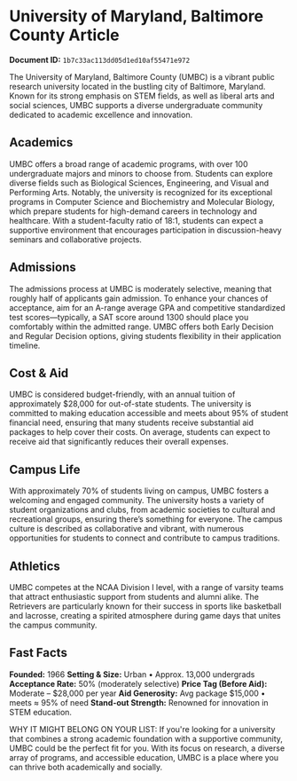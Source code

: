 # University of Maryland, Baltimore County Article

**Document ID:** `1b7c33ac113dd05d1ed10af55471e972`

The University of Maryland, Baltimore County (UMBC) is a vibrant public research university located in the bustling city of Baltimore, Maryland. Known for its strong emphasis on STEM fields, as well as liberal arts and social sciences, UMBC supports a diverse undergraduate community dedicated to academic excellence and innovation.

## Academics
UMBC offers a broad range of academic programs, with over 100 undergraduate majors and minors to choose from. Students can explore diverse fields such as Biological Sciences, Engineering, and Visual and Performing Arts. Notably, the university is recognized for its exceptional programs in Computer Science and Biochemistry and Molecular Biology, which prepare students for high-demand careers in technology and healthcare. With a student-faculty ratio of 18:1, students can expect a supportive environment that encourages participation in discussion-heavy seminars and collaborative projects.

## Admissions
The admissions process at UMBC is moderately selective, meaning that roughly half of applicants gain admission. To enhance your chances of acceptance, aim for an A-range average GPA and competitive standardized test scores—typically, a SAT score around 1300 should place you comfortably within the admitted range. UMBC offers both Early Decision and Regular Decision options, giving students flexibility in their application timeline.

## Cost & Aid
UMBC is considered budget-friendly, with an annual tuition of approximately $28,000 for out-of-state students. The university is committed to making education accessible and meets about 95% of student financial need, ensuring that many students receive substantial aid packages to help cover their costs. On average, students can expect to receive aid that significantly reduces their overall expenses.

## Campus Life
With approximately 70% of students living on campus, UMBC fosters a welcoming and engaged community. The university hosts a variety of student organizations and clubs, from academic societies to cultural and recreational groups, ensuring there’s something for everyone. The campus culture is described as collaborative and vibrant, with numerous opportunities for students to connect and contribute to campus traditions.

## Athletics
UMBC competes at the NCAA Division I level, with a range of varsity teams that attract enthusiastic support from students and alumni alike. The Retrievers are particularly known for their success in sports like basketball and lacrosse, creating a spirited atmosphere during game days that unites the campus community.

## Fast Facts
**Founded:** 1966
**Setting & Size:** Urban • Approx. 13,000 undergrads
**Acceptance Rate:** 50% (moderately selective)
**Price Tag (Before Aid):** Moderate – $28,000 per year
**Aid Generosity:** Avg package $15,000 • meets ≈ 95% of need
**Stand-out Strength:** Renowned for innovation in STEM education.

WHY IT MIGHT BELONG ON YOUR LIST: If you're looking for a university that combines a strong academic foundation with a supportive community, UMBC could be the perfect fit for you. With its focus on research, a diverse array of programs, and accessible education, UMBC is a place where you can thrive both academically and socially.
